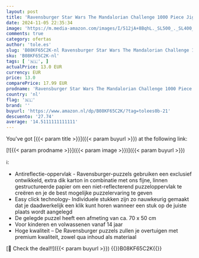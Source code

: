 ```yaml
---
layout: post
title: 'Ravensburger Star Wars The Mandalorian Challenge 1000 Piece Jigsaw Puzzle for Adults & Kids Age 12 Years Up - Grogu Baby Yoda'
date: 2024-11-05 22:35:34
image: 'https://m.media-amazon.com/images/I/512jA+8BqhL._SL500_._SL400_.jpg'
comments: true
category: ofertas
author: 'tole.es'
slug: 'B08KF65C2K-nl Ravensburger Star Wars The Mandalorian Challenge 1000...'
sku: 'B08KF65C2K-nl'
tags: [ '🇳🇱', ]
actualPrice: 13.0 EUR
currency: EUR
price: 13.0
comparePrice: 17.99 EUR
prodname: 'Ravensburger Star Wars The Mandalorian Challenge 1000 Piece Jigsaw Puzzle for Adults & Kids Age 12 Years Up - Grogu Baby Yoda'
country: 'nl'
flag: '🇳🇱'
brand: ''
buyurl: 'https://www.amazon.nl/dp/B08KF65C2K/?tag=tolees0b-21'
descuento: '27.74'
average: '14.5111111111111'
---
```


You've got [{{< param title >}}]({{< param buyurl >}}) at the following link:

[![{{< param prodname >}}]({{< param image >}})]({{< param buyurl >}})

ℹ️:

- Antireflectie-oppervlak - Ravensburger-puzzels gebruiken een exclusief ontwikkeld, extra dik karton in combinatie met ons fijne, linnen gestructureerde papier om een ​​niet-reflecterend puzzeloppervlak te creëren en je de best mogelijke puzzelervaring te geven
- Easy click technology- Individuele stukken zijn zo nauwkeurig gemaakt dat je daadwerkelijk een klik kunt horen wanneer een stuk op de juiste plaats wordt aangelegd
- De gelegde puzzel heeft een afmeting van ca. 70 x 50 cm
- Voor kinderen en volwassenen vanaf 14 jaar
- Hoge kwaliteit – De Ravensburger puzzels zullen je overtuigen met premium kwaliteit, zowel qua inhoud als materiaal

[🛒 Check the deal!!]({{< param buyurl >}})
{{<world>}}B08KF65C2K{{</world>}}
